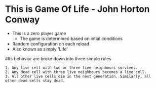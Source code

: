 # This is Game Of Life - John Horton Conway

  - This is a zero player game
      - The game is determined based on intial conditions 
  - Random configuration on each reload
  - Also known as simply 'Life'
  
 #Its behavior are broke down into three simple rules

    1. Any live cell with two or three live neighbours survives.
    2. Any dead cell with three live neighbours becomes a live cell.
    3. All other live cells die in the next generation. Similarly, all other dead cells stay dead.
